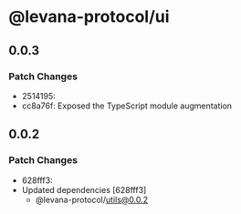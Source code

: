 # @levana-protocol/ui

## 0.0.3

### Patch Changes

- 2514195:
- cc8a76f: Exposed the TypeScript module augmentation

## 0.0.2

### Patch Changes

- 628fff3:
- Updated dependencies [628fff3]
  - @levana-protocol/utils@0.0.2
